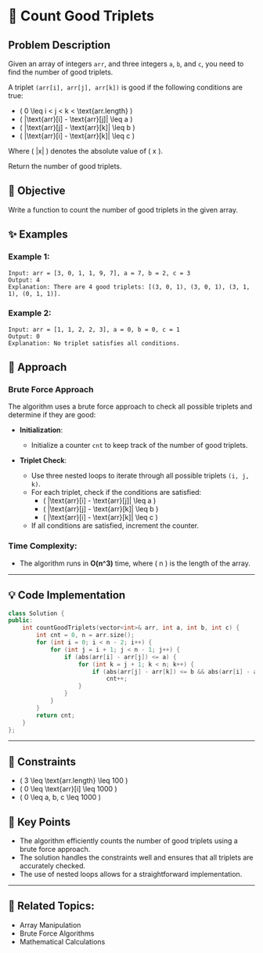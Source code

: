# 🔢 **Count Good Triplets**

## Problem Description

Given an array of integers `arr`, and three integers `a`, `b`, and `c`, you need to find the number of good triplets.

A triplet `(arr[i], arr[j], arr[k])` is good if the following conditions are true:

- \( 0 \leq i < j < k < \text{arr.length} \)
- \( |\text{arr}[i] - \text{arr}[j]| \leq a \)
- \( |\text{arr}[j] - \text{arr}[k]| \leq b \)
- \( |\text{arr}[i] - \text{arr}[k]| \leq c \)

Where \( |x| \) denotes the absolute value of \( x \).

Return the number of good triplets.

## 🎯 **Objective**

Write a function to count the number of good triplets in the given array.

## ✨ **Examples**

### Example 1:
```plaintext
Input: arr = [3, 0, 1, 1, 9, 7], a = 7, b = 2, c = 3
Output: 4
Explanation: There are 4 good triplets: [(3, 0, 1), (3, 0, 1), (3, 1, 1), (0, 1, 1)].
```

### Example 2:
```plaintext
Input: arr = [1, 1, 2, 2, 3], a = 0, b = 0, c = 1
Output: 0
Explanation: No triplet satisfies all conditions.
```

## 🚀 **Approach**

### **Brute Force Approach**

The algorithm uses a brute force approach to check all possible triplets and determine if they are good:

- **Initialization**:
  - Initialize a counter `cnt` to keep track of the number of good triplets.

- **Triplet Check**:
  - Use three nested loops to iterate through all possible triplets `(i, j, k)`.
  - For each triplet, check if the conditions are satisfied:
    - \( |\text{arr}[i] - \text{arr}[j]| \leq a \)
    - \( |\text{arr}[j] - \text{arr}[k]| \leq b \)
    - \( |\text{arr}[i] - \text{arr}[k]| \leq c \)
  - If all conditions are satisfied, increment the counter.

### **Time Complexity**:
- The algorithm runs in **O(n^3)** time, where \( n \) is the length of the array.

---

## 💡 **Code Implementation**

```cpp
class Solution {
public:
    int countGoodTriplets(vector<int>& arr, int a, int b, int c) {
        int cnt = 0, n = arr.size();
        for (int i = 0; i < n - 2; i++) {
            for (int j = i + 1; j < n - 1; j++) {
                if (abs(arr[i] - arr[j]) <= a) {
                    for (int k = j + 1; k < n; k++) {
                        if (abs(arr[j] - arr[k]) <= b && abs(arr[i] - arr[k]) <= c)
                            cnt++;
                    }
                }
            }
        }
        return cnt;
    }
};
```

---

## 🔧 **Constraints**

- \( 3 \leq \text{arr.length} \leq 100 \)
- \( 0 \leq \text{arr}[i] \leq 1000 \)
- \( 0 \leq a, b, c \leq 1000 \)

## 🌟 **Key Points**

- The algorithm efficiently counts the number of good triplets using a brute force approach.
- The solution handles the constraints well and ensures that all triplets are accurately checked.
- The use of nested loops allows for a straightforward implementation.

---

## 🔗 **Related Topics**:
- Array Manipulation
- Brute Force Algorithms
- Mathematical Calculations
